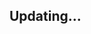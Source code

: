
## Updating...


<!-- {
    "_id": "667533cae7a28cf8cbabae7c",
    "username": "Long Tran",
    "email": "longtran@gmail.com",
    "isAdmin": false,
    "isAgent": false,
    "skills": [
        "Flutter",
        "Swift",
        "Firebase",
        "Java",
        "NodeJS",
        "Python"
    ],
    "avatar": "https://bit.ly/4cWua0j",
    "bio": "My name is Long Tran. I am a software engineer. I have been working in the software industry for 5 years. I have experience in developing mobile applications using Flutter, Swift, and Java. I also have experience in developing web applications using NodeJS and Python. I am passionate about technology and always eager to learn new things.",
    "location": "Ho Chi Minh City, Vietnam",
    "resumeFileName": "",
    "socialList": []
} -->
